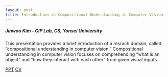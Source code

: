 ```yaml
---
layout: post
title: Introduction to Compositional Understanding in Computer Vision
---
```


<h5>
    Jinwoo Kim - CIP Lab, CS, Yonsei Univiersity
</h5>

This presentation provides a brief introduction of a resrach domain, called “compositional understanding in computer vision.”
Compositional understanding in computer vision focuses on comprehending “what is an object” and “how they interact with each other” from given visual inputs.

[PPT](https://docs.google.com/presentation/d/1xAs268PnVFB055p23IOLq1qKxfavYr5k/edit?usp=share_link&ouid=111948851444227468135&rtpof=true&sd=true)
[CV](https://sites.google.com/view/hello-jinwoo)
